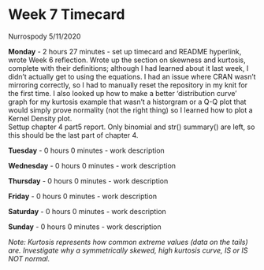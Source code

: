 Week 7 Timecard
================
Nurrospody
5/11/2020

**Monday** - 2 hours 27 minutes - set up timecard and README hyperlink,
wrote Week 6 reflection. Wrote up the section on skewness and kurtosis,
complete with their definitions; although I had learned about it last
week, I didn’t actually get to using the equations. I had an issue where
CRAN wasn’t mirroring correctly, so I had to manually reset the
repository in my knit for the first time. I also looked up how to make a
better ‘distribution curve’ graph for my kurtosis example that wasn’t a
historgram or a Q-Q plot that would simply prove normality (not the
right thing) so I learned how to plot a Kernel Density plot.  
Settup chapter 4 part5 report. Only binomial and str() summary() are
left, so this should be the last part of chapter 4.

**Tuesday** - 0 hours 0 minutes - work description

**Wednesday** - 0 hours 0 minutes - work description

**Thursday** - 0 hours 0 minutes - work description

**Friday** - 0 hours 0 minutes - work description

**Saturday** - 0 hours 0 minutes - work description

**Sunday** - 0 hours 0 minutes - work description

*Note: Kurtosis represents how common extreme values (data on the tails)
are. Investigate why a symmetrically skewed, high kurtosis curve, IS or
IS NOT normal.*
